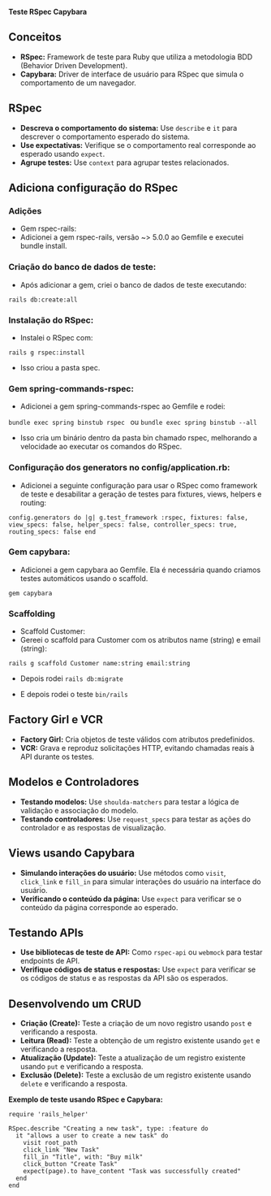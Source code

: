 **Teste RSpec Capybara**

## Conceitos

* **RSpec:** Framework de teste para Ruby que utiliza a metodologia BDD (Behavior Driven Development).
* **Capybara:** Driver de interface de usuário para RSpec que simula o comportamento de um navegador.

## RSpec

* **Descreva o comportamento do sistema:** Use `describe` e `it` para descrever o comportamento esperado do sistema.
* **Use expectativas:** Verifique se o comportamento real corresponde ao esperado usando `expect`.
* **Agrupe testes:** Use `context` para agrupar testes relacionados.
  
## Adiciona configuração do RSpec

### Adições
* Gem rspec-rails:
* Adicionei a gem rspec-rails, versão ~> 5.0.0 ao Gemfile e executei bundle install.

### Criação do banco de dados de teste:
* Após adicionar a gem, criei o banco de dados de teste executando:

`rails db:create:all
`

### Instalação do RSpec:
* Instalei o RSpec com:

`rails g rspec:install
`
* Isso criou a pasta spec.

### Gem spring-commands-rspec:
* Adicionei a gem spring-commands-rspec ao Gemfile e rodei:

`bundle exec spring binstub rspec
`
ou
`bundle exec spring binstub --all
`
* Isso cria um binário dentro da pasta bin chamado rspec, melhorando a velocidade ao executar os comandos do RSpec.

### Configuração dos generators no config/application.rb:
* Adicionei a seguinte configuração para usar o RSpec como framework de teste e desabilitar a geração de testes para fixtures, views, helpers e routing:

`config.generators do |g|
  g.test_framework :rspec,
    fixtures: false,
    view_specs: false,
    helper_specs: false,
    controller_specs: true,
    routing_specs: false
end
`

### Gem capybara:
* Adicionei a gem capybara ao Gemfile. Ela é necessária quando criamos testes automáticos usando o scaffold.

`gem capybara`


### Scaffolding
* Scaffold Customer:
* Gereei o scaffold para Customer com os atributos name (string) e email (string):

`rails g scaffold Customer name:string email:string
`
* Depois rodei 
`rails db:migrate
`

* E depois rodei o teste
`bin/rails
`
## Factory Girl e VCR

* **Factory Girl:** Cria objetos de teste válidos com atributos predefinidos.
* **VCR:** Grava e reproduz solicitações HTTP, evitando chamadas reais à API durante os testes.

## Modelos e Controladores

* **Testando modelos:** Use `shoulda-matchers` para testar a lógica de validação e associação do modelo.
* **Testando controladores:** Use `request_specs` para testar as ações do controlador e as respostas de visualização.

## Views usando Capybara

* **Simulando interações do usuário:** Use métodos como `visit`, `click_link` e `fill_in` para simular interações do usuário na interface do usuário.
* **Verificando o conteúdo da página:** Use `expect` para verificar se o conteúdo da página corresponde ao esperado.

## Testando APIs

* **Use bibliotecas de teste de API:** Como `rspec-api` ou `webmock` para testar endpoints de API.
* **Verifique códigos de status e respostas:** Use `expect` para verificar se os códigos de status e as respostas da API são os esperados.

## Desenvolvendo um CRUD

* **Criação (Create):** Teste a criação de um novo registro usando `post` e verificando a resposta.
* **Leitura (Read):** Teste a obtenção de um registro existente usando `get` e verificando a resposta.
* **Atualização (Update):** Teste a atualização de um registro existente usando `put` e verificando a resposta.
* **Exclusão (Delete):** Teste a exclusão de um registro existente usando `delete` e verificando a resposta.

**Exemplo de teste usando RSpec e Capybara:**

```
require 'rails_helper'

RSpec.describe "Creating a new task", type: :feature do
  it "allows a user to create a new task" do
    visit root_path
    click_link "New Task"
    fill_in "Title", with: "Buy milk"
    click_button "Create Task"
    expect(page).to have_content "Task was successfully created"
  end
end
```
